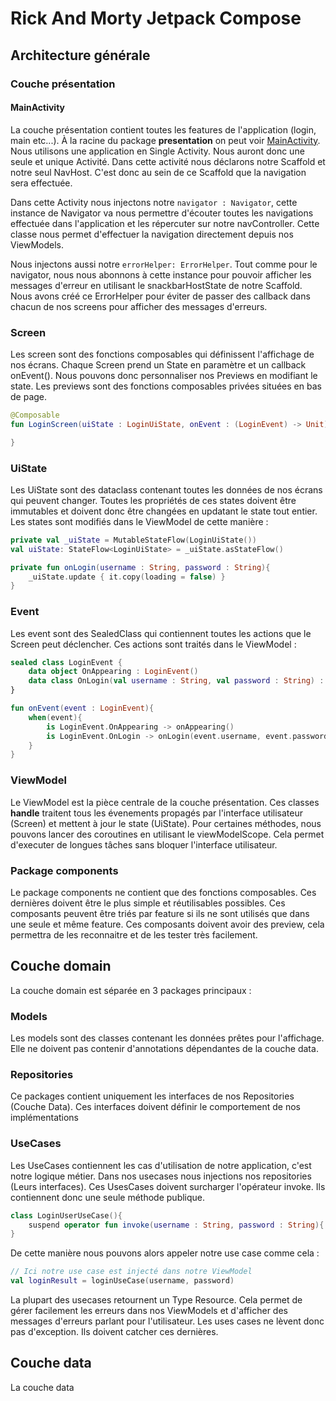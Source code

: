 
# Rick And Morty Jetpack Compose

## Architecture générale



### Couche présentation


#### MainActivity

La couche présentation contient toutes les features de l'application (login, main etc...). À la racine du package **presentation** on peut voir [MainActivity](./app/src/main/java/fr/thomasbernard03/rickandmorty/presentation/MainActivity.kt). Nous utilisons une application en Single Activity. Nous auront donc une seule et unique Activité. Dans cette activité nous déclarons notre Scaffold et notre seul NavHost. C'est donc au sein de ce Scaffold que la navigation sera effectuée.

Dans cette Activity nous injectons notre `navigator : Navigator`, cette instance de Navigator va nous permettre d'écouter toutes les navigations effectuée dans l'application et les répercuter sur notre navController. Cette classe nous permet d'effectuer la navigation directement depuis nos ViewModels.

Nous injectons aussi notre `errorHelper: ErrorHelper`. Tout comme pour le navigator, nous nous abonnons à cette instance pour pouvoir afficher les messages d'erreur en utilisant le snackbarHostState de notre Scaffold. Nous avons créé ce ErrorHelper pour éviter de passer des callback dans chacun de nos screens pour afficher des messages d'erreurs.


### Screen

Les screen sont des fonctions composables qui définissent l'affichage de nos écrans. Chaque Screen prend un State en paramètre et un callback onEvent(). Nous pouvons donc personnaliser nos Previews en modifiant le state. Les previews sont des fonctions composables privées situées en bas de page.

```kotlin
@Composable
fun LoginScreen(uiState : LoginUiState, onEvent : (LoginEvent) -> Unit){

}
```

### UiState

Les UiState sont des dataclass contenant toutes les données de nos écrans qui peuvent changer. Toutes les propriétés de ces states doivent être immutables et doivent donc être changées en updatant le state tout entier. Les states sont modifiés dans le ViewModel de cette manière :

```kotlin
private val _uiState = MutableStateFlow(LoginUiState())
val uiState: StateFlow<LoginUiState> = _uiState.asStateFlow()

private fun onLogin(username : String, password : String){
    _uiState.update { it.copy(loading = false) }
}
```

### Event

Les event sont des SealedClass qui contiennent toutes les actions que le Screen peut déclencher. Ces actions sont traités dans le ViewModel :

```kotlin
sealed class LoginEvent {
    data object OnAppearing : LoginEvent()
    data class OnLogin(val username : String, val password : String) : LoginEvent()
}

fun onEvent(event : LoginEvent){
    when(event){
        is LoginEvent.OnAppearing -> onAppearing()
        is LoginEvent.OnLogin -> onLogin(event.username, event.password)
    }
}
```

### ViewModel

Le ViewModel est la pièce centrale de la couche présentation. Ces classes **handle** traitent tous les évenements propagés par l'interface utilisateur (Screen) et mettent à jour le state (UiState). Pour certaines méthodes, nous pouvons lancer des coroutines en utilisant le viewModelScope. Cela permet d'executer de longues tâches sans bloquer l'interface utilisateur.


### Package components

Le package components ne contient que des fonctions composables. Ces dernières doivent être le plus simple et réutilisables possibles. Ces composants peuvent être triés par feature si ils ne sont utilisés que dans une seule et même feature. Ces composants doivent avoir des preview, cela permettra de les reconnaitre et de les tester très facilement.

## Couche domain

La couche domain est séparée en 3 packages principaux :


### Models

Les models sont des classes contenant les données prêtes pour l'affichage. Elle ne doivent pas contenir d'annotations dépendantes de la couche data. 


### Repositories

Ce packages contient uniquement les interfaces de nos Repositories (Couche Data). Ces interfaces doivent définir le comportement de nos implémentations


### UseCases

Les UseCases contiennent les cas d'utilisation de notre application, c'est notre logique métier. Dans nos usecases nous injections nos repositories (Leurs interfaces). Ces UsesCases doivent surcharger l'opérateur invoke. Ils contiennent donc une seule méthode publique.

```kotlin
class LoginUserUseCase(){
    suspend operator fun invoke(username : String, password : String){ }
}
```

De cette manière nous pouvons alors appeler notre use case comme cela :

```kotlin
// Ici notre use case est injecté dans notre ViewModel
val loginResult = loginUseCase(username, password)
```

La plupart des usecases retournent un Type Resource. Cela permet de gérer facilement les erreurs dans nos ViewModels et d'afficher des messages d'erreurs parlant pour l'utilisateur. Les uses cases ne lèvent donc pas d'exception. Ils doivent catcher ces dernières.


## Couche data

La couche data 